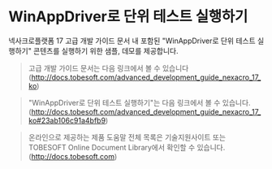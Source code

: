 # WinAppDriver로 단위 테스트 실행하기
넥사크로플랫폼 17 고급 개발 가이드 문서 내 포함된 "WinAppDriver로 단위 테스트 실행하기" 콘텐츠를 실행하기 위한 샘플, 데모를 제공합니다.

> 고급 개발 가이드 문서는 다음 링크에서 볼 수 있습니다 (http://docs.tobesoft.com/advanced_development_guide_nexacro_17_ko)

> "WinAppDriver로 단위 테스트 실행하기"는 다음 링크에서 볼 수 있습니다. (http://docs.tobesoft.com/advanced_development_guide_nexacro_17_ko#23ab106c91a4bfb9)

> 온라인으로 제공하는 제품 도움말 전체 목록은 기술지원사이트 또는 TOBESOFT Online Document Library에서 확인할 수 있습니다. (http://docs.tobesoft.com)
